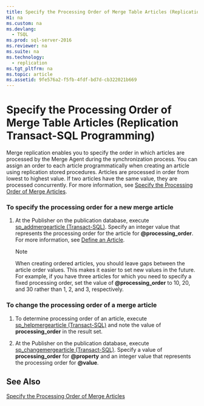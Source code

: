 ```yaml
---
title: Specify the Processing Order of Merge Table Articles (Replication Transact-SQL Programming)
H1: na
ms.custom: na
ms.devlang: 
  - TSQL
ms.prod: sql-server-2016
ms.reviewer: na
ms.suite: na
ms.technology: 
  - replication
ms.tgt_pltfrm: na
ms.topic: article
ms.assetid: 9fe576a2-f5fb-4fdf-bd7d-cb322021b669
---
```

# Specify the Processing Order of Merge Table Articles (Replication Transact-SQL Programming)
  Merge replication enables you to specify the order in which articles are processed by the Merge Agent during the synchronization process. You can assign an order to each article programmatically when creating an article using replication stored procedures. Articles are processed in order from lowest to highest value. If two articles have the same value, they are processed concurrently. For more information, see [Specify the Processing Order of Merge Articles](../../Topics/TopicNameNotContainA/Specify-the-Processing-Order-of-Merge-Articles.md).  
  
### To specify the processing order for a new merge article  
  
1.  At the Publisher on the publication database, execute [sp_addmergearticle &#40;Transact-SQL&#41;](../Topic/sp_addmergearticle%20\(Transact-SQL\).md). Specify an integer value that represents the processing order for the article for **@processing\_order**. For more information, see [Define an Article](../../Topics/TopicNameNotContainA/Define-an-Article.md).  
  
    > [!NOTE]  
    >  When creating ordered articles, you should leave gaps between the article order values. This makes it easier to set new values in the future. For example, if you have three articles for which you need to specify a fixed processing order, set the value of **@processing\_order** to 10, 20, and 30 rather than 1, 2, and 3, respectively.  
  
### To change the processing order of a merge article  
  
1.  To determine processing order of an article, execute [sp_helpmergearticle &#40;Transact-SQL&#41;](../Topic/sp_helpmergearticle%20\(Transact-SQL\).md) and note the value of **processing\_order** in the result set.  
  
2.  At the Publisher on the publication database, execute [sp_changemergearticle &#40;Transact-SQL&#41;](../Topic/sp_changemergearticle%20\(Transact-SQL\).md). Specify a value of **processing\_order** for **@property** and an integer value that represents the processing order for **@value**.  
  
## See Also  
 [Specify the Processing Order of Merge Articles](../../Topics/TopicNameNotContainA/Specify-the-Processing-Order-of-Merge-Articles.md)  
  
  